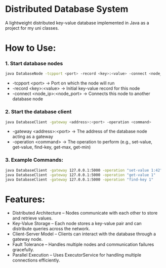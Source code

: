 # Distributed Database System
A lightweight distributed key-value database implemented in Java as a project for my uni classes.

# How to Use:
### 1. Start database nodes

```sh
java DatabaseNode -tcpport <port> -record <key>:<value> -connect <node_ip>:<node_port>
```
- -tcpport \<port> → Port on which the node will run
- -record \<key>:\<value> → Initial key-value record for this node
- -connect \<node_ip>:\<node_port> → Connects this node to another database node


### 2. Start the database client
```sh
java DatabaseClient -gateway <address>:<port> -operation <command>
```
- -gateway \<address>:\<port> → The address of the database node acting as a gateway
- -operation \<command> → The operation to perform (e.g., set-value, get-value, find-key, get-max, get-min)

### 3. Example Commands:

```sh
java DatabaseClient -gateway 127.0.0.1:5000 -operation "set-value 1:42"
java DatabaseClient -gateway 127.0.0.1:5000 -operation "get-value 1"
java DatabaseClient -gateway 127.0.0.1:5000 -operation "find-key 1"
```
# Features:
- Distributed Architecture – Nodes communicate with each other to store and retrieve values.
- Key-Value Storage – Each node stores a key-value pair and can distribute queries across the network.
- Client-Server Model – Clients can interact with the database through a gateway node.
- Fault Tolerance – Handles multiple nodes and communication failures gracefully.
- Parallel Execution – Uses ExecutorService for handling multiple connections efficiently.